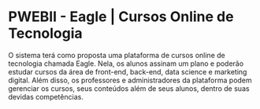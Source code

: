 # PWEBII - Eagle | Cursos Online de Tecnologia

O sistema terá como proposta uma plataforma de cursos online de tecnologia chamada Eagle. Nela, os alunos assinam um plano e poderão estudar cursos da área de front-end, back-end, data science e marketing digital.
	Além disso, os professores e administradores da plataforma podem gerenciar os cursos, seus conteúdos além de seus alunos, dentro de suas devidas competências.
